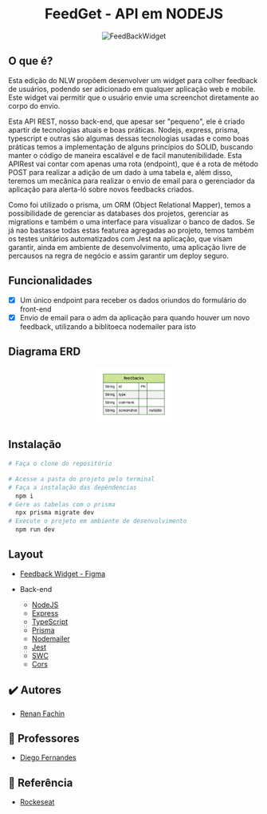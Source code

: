 <h1 align="center">
  FeedGet - API em NODEJS
</h1>

<p align="center">
  <img alt="FeedBackWidget" src="https://i.imgur.com/PrwcsNB.png">
</p>

## O que é?
Esta edição do NLW propõem desenvolver um widget para colher feedback de usuários, podendo ser adicionado em qualquer aplicação web e mobile.<br>
Este widget vai permitir que o usuário envie uma screenchot diretamente ao corpo do envio.<br>

Esta API REST, nosso back-end, que apesar ser "pequeno", ele é criado apartir de tecnologias atuais e boas práticas. Nodejs, express, prisma, typescript e outras são algumas dessas tecnologias usadas e como boas práticas temos a implementação de alguns princípios do SOLID, buscando manter o código de maneira escalável e de facil manutenibilidade. Esta APIRest vai contar com apenas uma rota (endpoint), que é a rota de método POST para realizar a adição de um dado à uma tabela e, além disso, teremos um mecânica para realizar o envio de email para o gerenciador da aplicação para alerta-ló sobre novos feedbacks criados.<br>

Como foi utilizado o prisma, um ORM (Object Relational Mapper), temos a possibilidade de gerenciar as databases dos projetos, gerenciar as migrations e também o uma interface para visualizar o banco de dados. Se já nao bastasse todas estas featurea agregadas ao projeto, temos também os testes unitários automatizados com Jest na aplicação, que visam garantir, ainda em ambiente de desenvolvimento, uma aplicação livre de percausos na regra de negócio e assim garantir um deploy seguro.

## Funcionalidades
- [x] Um único endpoint para receber os dados oriundos do formulário do front-end
- [x] Envio de email para o adm da aplicação para quando houver um novo feedback, utilizando a biblitoeca nodemailer para isto

## Diagrama ERD
<div align="center">
    <img width="30%" alt="Diagrama ERD" src="./prisma/ERD.svg">
</div>

## Instalação
```bash
# Faça o clone do repositório
```

```bash
# Acesse a pasta do projeto pelo terminal
# Faça a instalação das depêndencias
  npm i
# Gere as tabelas com o prisma
  npx prisma migrate dev
# Execute o projeto em ambiente de desenvolvimento
  npm run dev
```

## Layout
- [Feedback Widget - Figma](https://www.figma.com/community/file/1102912516166573468)

- Back-end
  - [NodeJS](https://nodejs.org/en/)
  - [Express](https://expressjs.com/)
  - [TypeScript](https://www.typescriptlang.org/)
  - [Prisma](https://www.prisma.io/)
  - [Nodemailer](https://nodemailer.com/)
  - [Jest](https://jestjs.io/)
  - [SWC](https://swc.rs/)
  - [Cors](https://www.npmjs.com/package/cors)

## ✔️ Autores

- [Renan Fachin](https://github.com/RenanFachin/)

## 📄 Professores

- [Diego Fernandes](https://github.com/diego3g)

## 📄 Referência

- [Rockeseat](https://www.rocketseat.com.br/)
